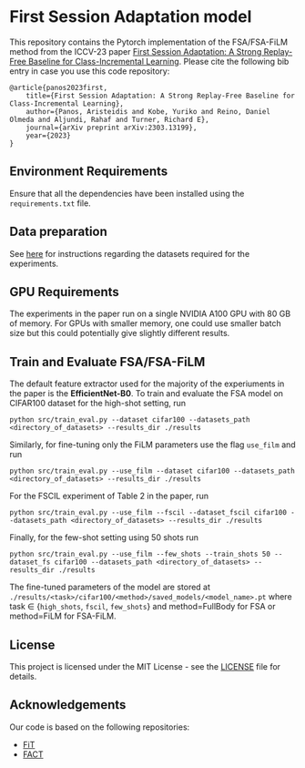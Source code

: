 # First Session Adaptation model
This repository contains the Pytorch implementation of the FSA/FSA-FiLM method from the ICCV-23 paper [First Session Adaptation: A Strong Replay-Free Baseline for
Class-Incremental Learning](https://arxiv.org/pdf/2303.13199.pdf). Please cite the following bib entry in case you use this code repository:

    @article{panos2023first,
        title={First Session Adaptation: A Strong Replay-Free Baseline for Class-Incremental Learning},
        author={Panos, Aristeidis and Kobe, Yuriko and Reino, Daniel Olmeda and Aljundi, Rahaf and Turner, Richard E},
        journal={arXiv preprint arXiv:2303.13199},
        year={2023}
    }

## Environment Requirements

Ensure that all the dependencies have been installed using the `requirements.txt` file.

## Data preparation

See [here](https://github.com/aresPanos/fsa/tree/main/datasets) for instructions regarding the datasets required for the experiments.

## GPU Requirements
The experiments in the paper run on a single NVIDIA A100 GPU with 80 GB of memory. For GPUs with smaller memory, one could use smaller batch size but this could potentially give slightly different results.

## Train and Evaluate FSA/FSA-FiLM

The default feature extractor used for the majority of the experiuments in the paper is the <b>EfficientNet-B0</b>.
To train and evaluate the FSA model on CIFAR100 dataset for the high-shot setting, run

    python src/train_eval.py --dataset cifar100 --datasets_path <directory_of_datasets> --results_dir ./results

Similarly, for fine-tuning only the FiLM parameters use the flag `use_film` and run

    python src/train_eval.py --use_film --dataset cifar100 --datasets_path <directory_of_datasets> --results_dir ./results

For the FSCIL experiment of Table 2 in the paper, run 

    python src/train_eval.py --use_film --fscil --dataset_fscil cifar100 --datasets_path <directory_of_datasets> --results_dir ./results

Finally, for the few-shot setting using 50 shots run

    python src/train_eval.py --use_film --few_shots --train_shots 50 --dataset_fs cifar100 --datasets_path <directory_of_datasets> --results_dir ./results 
    
The fine-tuned parameters of the model are stored at `./results/<task>/cifar100/<method>/saved_models/<model_name>.pt` where task $\in$ {`high_shots`, `fscil`, `few_shots`} and method=FullBody for FSA or method=FiLM for FSA-FiLM.

## License
This project is licensed under the MIT License - see the [LICENSE](https://github.com/aresPanos/fsa/blob/main/LICENSE) file for details.

## Acknowledgements
Our code is based on the following repositories:
* [FiT]([https://github.com/yangalan123/anhp-andtt](https://github.com/cambridge-mlg/fit/tree/main))
* [FACT]([https://github.com/ant-research/hypro_tpp/tree/main](https://github.com/zhoudw-zdw/CVPR22-Fact))
